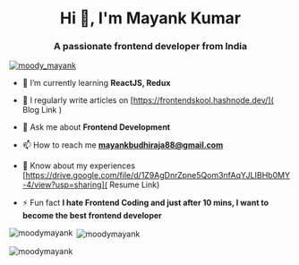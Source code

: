<h1 align="center">Hi 👋, I'm Mayank Kumar</h1>
<h3 align="center">A passionate frontend developer from India</h3>

<p align="left"> <a href="https://twitter.com/moody_mayank" target="blank"><img src="https://img.shields.io/twitter/follow/moody_mayank?logo=twitter&style=for-the-badge" alt="moody_mayank" /></a> </p>

- 🌱 I’m currently learning **ReactJS, Redux**

- 📝 I regularly write articles on [https://frontendskool.hashnode.dev/]( Blog Link )

- 💬 Ask me about **Frontend Development**

- 📫 How to reach me **mayankbudhiraja88@gmail.com**

- 📄 Know about my experiences [https://drive.google.com/file/d/1Z9AgDnrZpne5Qom3nfAqYJLIBHb0MY-4/view?usp=sharing]( Resume Link)

- ⚡ Fun fact **I hate Frontend Coding and just after 10 mins, I want to become the best frontend developer**

<p><img align="left" src="https://github-readme-stats.vercel.app/api/top-langs?username=moodymayank&show_icons=true&locale=en&layout=compact" alt="moodymayank" /></p>
<p>&nbsp;<img align="center" src="https://github-readme-stats.vercel.app/api?username=moodymayank&show_icons=true&locale=en" alt="moodymayank" /></p>
<p><img align="center" src="https://github-readme-streak-stats.herokuapp.com/?user=moodymayank&" alt="moodymayank" /></p>
